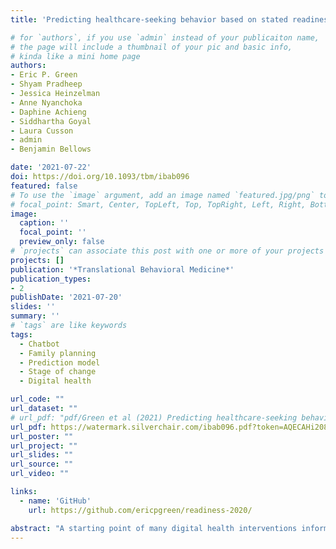 ```yaml
---
title: 'Predicting healthcare-seeking behavior based on stated readiness to act: Development and validation of a prediction model'

# for `authors`, if you use `admin` instead of your publicaiton name,
# the page will include a thumbnail of your pic and basic info,
# kinda like a mini home page
authors:
- Eric P. Green
- Shyam Pradheep
- Jessica Heinzelman
- Anne Nyanchoka
- Daphine Achieng
- Siddhartha Goyal
- Laura Cusson
- admin
- Benjamin Bellows

date: '2021-07-22'
doi: https://doi.org/10.1093/tbm/ibab096
featured: false
# To use the `image` argument, add an image named `featured.jpg/png` to your page's folder.
# focal_point: Smart, Center, TopLeft, Top, TopRight, Left, Right, BottomLeft, Bottom, BottomRight.
image:
  caption: ''
  focal_point: ''
  preview_only: false
# `projects` can associate this post with one or more of your projects
projects: []
publication: '*Translational Behavioral Medicine*'
publication_types:
- 2
publishDate: '2021-07-20'
slides: ''
summary: ''
# `tags` are like keywords
tags:
  - Chatbot
  - Family planning
  - Prediction model
  - Stage of change
  - Digital health

url_code: ""
url_dataset: ""
# url_pdf: "pdf/Green et al (2021) Predicting healthcare-seeking behavior based on stated readiness to act_ Development and validation of a prediction model.pdf"
url_pdf: https://watermark.silverchair.com/ibab096.pdf?token=AQECAHi208BE49Ooan9kkhW_Ercy7Dm3ZL_9Cf3qfKAc485ysgAAAtUwggLRBgkqhkiG9w0BBwagggLCMIICvgIBADCCArcGCSqGSIb3DQEHATAeBglghkgBZQMEAS4wEQQMD9DD4vTgjYoDGyJcAgEQgIICiIxYoZQVC1yIBgCIPovEYmt1X56yvebnEjMLni0MTHalSmtwGtBlzNMc0_abubUWJ7bTYB1k3TEczqUwrQAT8mNsbMLavyg-KSlhyGtDpz9fNp68rxuikOWgbG7DUjFl0OfWepnMpQXNQCZq9n1KbdVm27xt7RwvS5UsZXsSxnOJbpFqIbxA00fEy2ZJncH_i7iotvjypNJvA4LpNEmGPjcattPxiDG9Pylul73URLjx1X4BNFy-qOLo4n92WW-o9oP9_kApoquppWAB4HK_pivZXYBaj7zrVotYfngRt-zMfUKZEloQY1HsWSZ2xQr08GjNRMvHdLxRY5biWc6tLwYE9f9kp04SFQILxs6nc4YlXwzpb53hCmr1UA9t8I8AaSww6Lni-ZNlTn0ge3e9OxVDXJfrl1wQK4bwzE-DdYtez9e7HaEzIbXtJYZUnPf1z4Npyw4OEVK0aJi7ux-ntvH4HFP3QDI_CEYQQT3MQghcdu97IK97_Z_LE1S9qOz4chKY0-jAyWN9VBZa9hploSN3mFXd9Ow-G64B0s8aQ-000uzDN-xu8NTP28ZYhpk2fkbOqc33BAv-NAy671E-xWSNbqxI2sZsWVIA-echUe2ZqpWPSwrPh5qgfQLoDrbq6Mf2epJep2QwHu1a6HIKzOcMcx1jxomEfvowmtPB2AfVenRR9SCXJdjMTWydiRz4LygAWeJ1jJlCXJgF8TYX7afsWCFTHPjxUPKJ9IFoA1drDCqLkZdjV9lU5MIbD2D04P5LGKKA8C779qu5LeJujMNpidJfditcCg3TUQLgDkunytYvycFuOl324aGZkUOQkdED5OkwIPD7SKlMWHRKCBjmX36GCAwtqw
url_poster: ""
url_project: ""
url_slides: ""
url_source: ""
url_video: ""

links:
  - name: 'GitHub'
    url: https://github.com/ericpgreen/readiness-2020/

abstract: "A starting point of many digital health interventions informed by the Stages of Change Model of behavior change is assessing a person's readiness to change. In this paper, we use the concept of readiness to develop and validate a prediction model of health-seeking behavior in the context of family planning. We conducted a secondary analysis of routinely collected, anonymized health data submitted by 4,088 female users of a free health chatbot in Kenya. We developed a prediction model of (future) self-reported action by randomly splitting the data into training and test data sets (80/20, stratified by the outcome). We further split the training data into 10 folds for cross-validating the hyperparameter tuning step in model selection. We fit nine different classification models and selected the model that maximized the area under the receiver operator curve. We then fit the selected model to the full training dataset and evaluated the performance of this model on the holdout test data. The model predicted who will visit a family planning provider in the future with high precision (0.93) and moderate recall (0.75). Using the Stages of Change framework, we concluded that 29% of women were in the *Preparation* stage, 21% were in the *Contemplation* stage, and 50% were in the *Pre-Contemplation* stage. We demonstrated that it is possible to accurately predict future healthcare-seeking behavior based on information learned during the initial encounter. Models like this may help intervention developers to tailor strategies and content in real-time."
---
```


